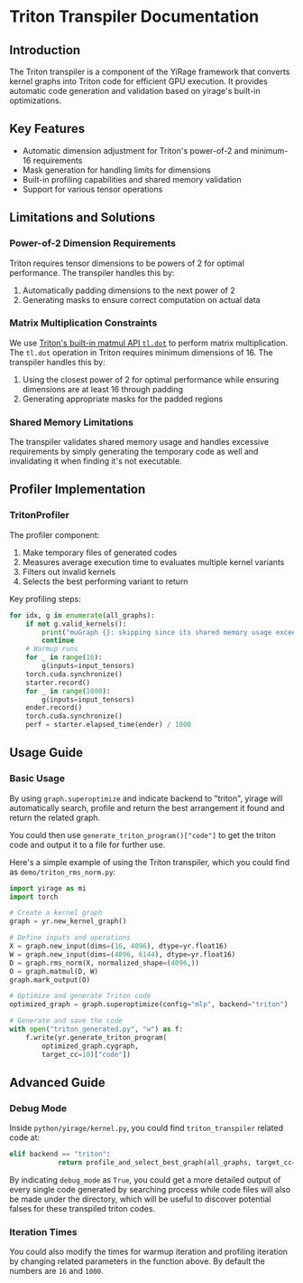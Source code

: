 # Triton Transpiler Documentation

## Introduction
The Triton transpiler is a component of the YiRage framework that converts kernel graphs into Triton code for efficient GPU execution. It provides automatic code generation and validation based on yirage's built-in optimizations.

## Key Features
- Automatic dimension adjustment for Triton's power-of-2 and minimum-16 requirements
- Mask generation for handling limits for dimensions
- Built-in profiling capabilities and shared memory validation
- Support for various tensor operations

## Limitations and Solutions

### Power-of-2 Dimension Requirements
Triton requires tensor dimensions to be powers of 2 for optimal performance. The transpiler handles this by:

1. Automatically padding dimensions to the next power of 2
2. Generating masks to ensure correct computation on actual data

### Matrix Multiplication Constraints
We use [Triton's built-in matmul API `tl.dot`](https://triton-lang.org/main/python-api/generated/triton.language.dot.html#triton.language.dot) to perform matrix multiplication. The `tl.dot` operation in Triton requires minimum dimensions of 16. The transpiler handles this by:

1. Using the closest power of 2 for optimal performance while ensuring dimensions are at least 16 through padding
2. Generating appropriate masks for the padded regions

### Shared Memory Limitations
The transpiler validates shared memory usage and handles excessive requirements by simply generating the temporary code as well and invalidating it when finding it's not executable.

## Profiler Implementation

### TritonProfiler
The profiler component:

1. Make temporary files of generated codes
2. Measures average execution time to evaluates multiple kernel variants
3. Filters out invalid kernels
4. Selects the best performing variant to return

Key profiling steps:
```python
for idx, g in enumerate(all_graphs):
    if not g.valid_kernels():
        print("muGraph {}: skipping since its shared memory usage exceed limit".format(idx))
        continue
    # Warmup runs
    for _ in range(16):
        g(inputs=input_tensors)
    torch.cuda.synchronize()
    starter.record()
    for _ in range(1000):
        g(inputs=input_tensors)
    ender.record()
    torch.cuda.synchronize()
    perf = starter.elapsed_time(ender) / 1000
```

## Usage Guide

### Basic Usage
By using `graph.superoptimize` and indicate backend to "triton", yirage will automatically search, profile and return the best arrangement it found and return the related graph.

You could then use `generate_triton_program()["code"]` to get the triton code and output it to a file for further use.

Here's a simple example of using the Triton transpiler, which you could find as `demo/triton_rms_norm.py`:

```python
import yirage as mi
import torch

# Create a kernel graph
graph = yr.new_kernel_graph()

# Define inputs and operations
X = graph.new_input(dims=(16, 4096), dtype=yr.float16)
W = graph.new_input(dims=(4096, 6144), dtype=yr.float16)
D = graph.rms_norm(X, normalized_shape=(4096,))
O = graph.matmul(D, W)
graph.mark_output(O)

# Optimize and generate Triton code
optimized_graph = graph.superoptimize(config="mlp", backend="triton")

# Generate and save the code
with open("triton_generated.py", "w") as f:
    f.write(yr.generate_triton_program(
        optimized_graph.cygraph, 
        target_cc=10)["code"])
```


## Advanced Guide

### Debug Mode
Inside `python/yirage/kernel.py`, you could find `triton_transpiler` related code at:
``` python
elif backend == "triton":
            return profile_and_select_best_graph(all_graphs, target_cc=torch.cuda.get_device_properties(0).major * 10 + torch.cuda.get_device_properties(0).minor, warmup_iters=16, profile_iters=1000, debug_mode=False)
```
By indicating `debug_mode` as `True`, you could get a more detailed output of every single code generated by searching process while code files will also be made under the directory, which will be useful to discover potential falses for these transpiled triton codes.

### Iteration Times
You could also modify the times for warmup iteration and profiling iteration by changing related parameters in the function above. By default the numbers are `16` and `1000`.